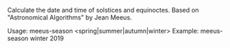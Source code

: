 Calculate the date and time of solstices and equinoctes.
Based on "Astronomical Algorithms" by Jean Meeus.

Usage: meeus-season <spring|summer|autumn|winter> <year>
Example: meeus-season winter 2019
